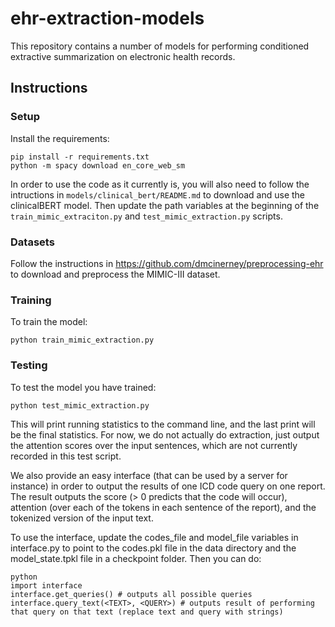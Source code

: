 # ehr-extraction-models
This repository contains a number of models for performing conditioned extractive summarization on electronic health records.

## Instructions

### Setup

Install the requirements:

    pip install -r requirements.txt
    python -m spacy download en_core_web_sm

In order to use the code as it currently is, you will also need to follow the intructions in `models/clinical_bert/README.md` to download and use the clinicalBERT model.  Then update the path variables at the beginning of the `train_mimic_extraciton.py` and `test_mimic_extraction.py` scripts.

### Datasets

Follow the instructions in https://github.com/dmcinerney/preprocessing-ehr to download and preprocess the MIMIC-III dataset.

### Training

To train the model:

    python train_mimic_extraction.py

### Testing

To test the model you have trained:

    python test_mimic_extraction.py

This will print running statistics to the command line, and the last print will be the final statistics.  For now, we do not actually do extraction, just output the attention scores over the input sentences, which are not currently recorded in this test script.

We also provide an easy interface (that can be used by a server for instance) in order to output the results of one ICD code query on one report.  The result outputs the score (> 0 predicts that the code will occur), attention (over each of the tokens in each sentence of the report), and the tokenized version of the input text.

To use the interface, update the codes_file and model_file variables in interface.py to point to the codes.pkl file in the data directory and the model_state.tpkl file in a checkpoint folder.  Then you can do:

    python
    import interface
    interface.get_queries() # outputs all possible queries
    interface.query_text(<TEXT>, <QUERY>) # outputs result of performing that query on that text (replace text and query with strings)
